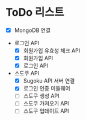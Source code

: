 # ToDo 리스트
- [x] MongoDB 연결
- 로그인 API
  - [x] 회원가입 유효성 체크 API
  - [x] 회원가입 API
  - [x] 로그인 API
- 스도쿠 API
  - [x] Sugoku API 서버 연결
  - [x] 로그인 인증 미들웨어
  - [ ] 스도쿠 생성 API
  - [ ] 스도쿠 가져오기 API
  - [ ] 스도쿠 업데이트 API